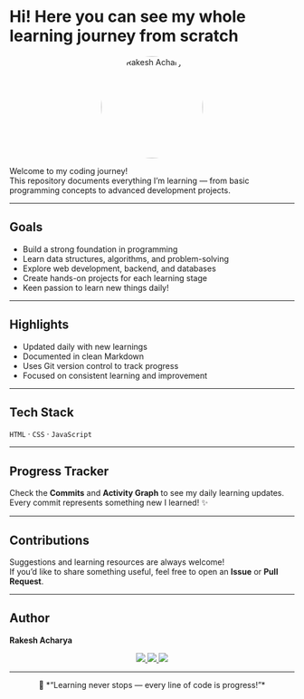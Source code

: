 # Hi! Here you can see my whole learning journey from scratch

<p align="center">
  <!-- 🖼️ Replace the link below with your image or profile photo -->
  <img src="https://github.com/rakeshacharyaaa.png" alt="Rakesh Acharya" width="180" style="border-radius:50%;">
</p>

Welcome to my coding journey!  
This repository documents everything I’m learning — from basic programming concepts to advanced development projects.

---

## Goals
- Build a strong foundation in programming  
- Learn data structures, algorithms, and problem-solving  
- Explore web development, backend, and databases  
- Create hands-on projects for each learning stage  
- Keen passion to learn new things daily!

---

## Highlights
- Updated daily with new learnings  
- Documented in clean Markdown  
- Uses Git version control to track progress  
- Focused on consistent learning and improvement  

---

## Tech Stack
`HTML` · `CSS` · `JavaScript`

---

## Progress Tracker
Check the **Commits** and **Activity Graph** to see my daily learning updates.  
Every commit represents something new I learned! ✨

---

## Contributions
Suggestions and learning resources are always welcome!  
If you’d like to share something useful, feel free to open an **Issue** or **Pull Request**.

---

## Author
**Rakesh Acharya**

<p align="center">
  <a href="https://www.linkedin.com/in/rakesh-acharya-87a713374/">
    <img src="https://img.shields.io/badge/LinkedIn-blue?logo=linkedin&logoColor=white">
  </a>
  <a href="https://github.com/rakeshacharyaaa">
    <img src="https://img.shields.io/badge/GitHub-black?logo=github&logoColor=white">
  </a>
  <a href="https://www.instagram.com/rakesh_acharyaaa/">
    <img src="https://img.shields.io/badge/Instagram-E4405F?logo=instagram&logoColor=white">
  </a>
</p>

---

<p align="center">
  🌱 *“Learning never stops — every line of code is progress!”*
</p>

